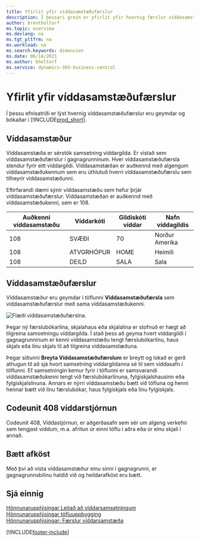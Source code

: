```yaml
---
title: Yfirlit yfir víddasamstæðufærslur
description: Í þessari grein er yfirlit yfir hvernig færslur víddasamstæðu eru geymdar sem víddasamstæðufærslur og hvernig þær eru bókaðar.
author: brentholtorf
ms.topic: overview
ms.devlang: na
ms.tgt_pltfrm: na
ms.workload: na
ms.search.keywords: dimension
ms.date: 06/14/2021
ms.author: bholtorf
ms.service: dynamics-365-business-central
---
```

# Yfirlit yfir víddasamstæðufærslur
Í þessu efnisatriði er lýst hvernig víddasamstæðufærslur eru geymdar og bókaðar í [!INCLUDE[prod_short](includes/prod_short.md)].  

## Víddasamstæður  
Víddasamstæða er sérstök samsetning víddargilda. Er vistað sem víddasamstæðufærslur í gagnagrunninum. Hver víddasamstæðufærsla stendur fyrir eitt víddargildi. Víddasamstæðan er auðkennd með algengum víddasamstæðukennum sem eru úthlutuð hverri víddasamstæðufærslu sem tilheyrir víddasamstæðunni.  

Eftirfarandi dæmi sýnir víddasamstæðu sem hefur þrjár víddasamstæðufærslur. Víddasamstæðan er auðkennd með víddasamstæðukenni, sem er 108.  

|Auðkenni víddasamstæðu|Víddarkóti|Gildiskóti víddar|Nafn víddagildis|  
|----------------------|--------------------|--------------------------|--------------------------|  
|108|SVÆÐI|70|Norður Ameríka|  
|108|ATVGRHÓPUR|HOME|Heimili|  
|108|DEILD|SALA|Sala|  

## Víddasamstæðufærslur  
Víddasamstæður eru geymdar í töflunni **Víddasamstæðufærsla** sem víddasamstæðufærslur með sama víddasamstæðukenni.  

![Flæði víddasamstæðufærslna.](media/dimensionentrynav7.png "Flæði víddasamstæðufærslna")  

Þegar ný færslubókarlína, skjalahaus eða skjalalína er stofnuð er hægt að tilgreina samsetningu víddargilda. Í stað þess að geyma hvert víddargildi í gagnagrunninum er kenni víddasamstæðu tengt færslubókarlínu, haus skjals eða línu skjals til að tilgreina víddasamstæðuna.  

Þegar síðunni **Breyta Víddasamstæðufærslum** er breytt og lokað er gerð athugun til að sjá hvort samsetning víddargildanna sé til sem víddasafn í töflunni. Ef samsetningin kemur fyrir í töflunni er samsvarandi víddasamstæðukenni tengt við færslubókarlínuna, fylgiskjalshausinn eða fylgiskjalslínuna. Annars er nýrri víddasamstæðu bætt við töfluna og henni hennar bætt við línu færslubókar, haus fylgiskjals eða línu fylgiskjals.

## Codeunit 408 víddarstjórnun
Codeunit 408, Víddastjórnun, er aðgerðasafn sem sér um algeng verkefni sem tengjast víddum, m.a. afritun úr einni töflu í aðra eða úr einu skjali í annað.

## Bætt afköst  
Með því að vista víddasamstæður einu sinni í gagnagrunni, er gagnagrunnsbilinu haldið við og heildarafköst eru bætt.  

## Sjá einnig
[Hönnunarupplýsingar Leitað að víddarsamsetningum](design-details-searching-for-dimension-combinations.md)   
[Hönnunarupplýsingar töfluuppbygging](design-details-table-structure.md)   
[Hönnunarupplýsingar: Færslur víddarsamstæða](/dynamics365/business-central/design-details-dimension-set-entries-overview)   


[!INCLUDE[footer-include](includes/footer-banner.md)]